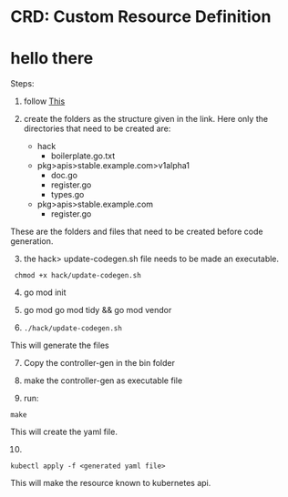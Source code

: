 # CRD: Custom Resource Definition
# hello there 
Steps:

1) follow [This](https://www.openshift.com/blog/kubernetes-deep-dive-code-generation-customresources)

2) create the folders as the structure given in the link. Here only the directories that need to be created are:
   - hack
     - boilerplate.go.txt
   - pkg>apis>stable.example.com>v1alpha1
        - doc.go
        - register.go
        - types.go
   - pkg>apis>stable.example.com
        - register.go
    
These are the folders and files that need to be created before code generation.
      
3) the hack> update-codegen.sh file needs to be made an executable.
```
 chmod +x hack/update-codegen.sh 
```
4) go mod init
   
5) go mod go mod tidy && go mod vendor
   
6) ```
   ./hack/update-codegen.sh
   ```
This will generate the files

7) Copy the controller-gen in the bin folder

8) make the controller-gen as executable file

9) run:
```
make
```
This will create the yaml file.

10) 
```
kubectl apply -f <generated yaml file>
```
This will make the resource known to kubernetes api.

